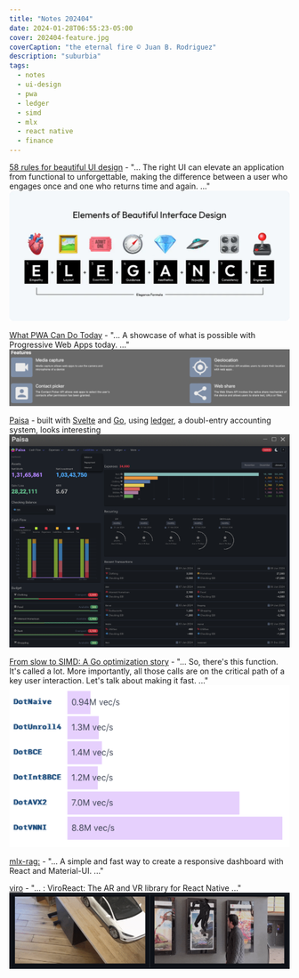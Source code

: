 ```yaml
---
title: "Notes 202404"
date: 2024-01-28T06:55:23-05:00
cover: 202404-feature.jpg
coverCaption: "the eternal fire © Juan B. Rodriguez"
description: "suburbia"
tags:
  - notes
  - ui-design
  - pwa
  - ledger
  - simd
  - mlx
  - react native
  - finance
---
```


[58 rules for beautiful UI design](https://uxdesign.cc/58-rules-for-stunning-and-effective-user-interface-design-ea4b93f931f6) -
"... The right UI can elevate an application from functional to unforgettable, making the difference between a user who engages once and one who returns time and again. ..."
![beautiful](beautiful.png)

[What PWA Can Do Today](https://whatpwacando.today/) -
"... A showcase of what is possible with Progressive Web Apps today. ..."
![pwa](pwa.png)

[Paisa](https://paisa.fyi/) - built with [Svelte](https://svelte.dev/) and [Go](https://go.dev/), using [ledger](https://ledger-cli.org/), a doubl-entry accounting system, looks interesting
![paisa](paisa.png)

[From slow to SIMD: A Go optimization story](https://sourcegraph.com/blog/slow-to-simd) - "... So, there's this function. It's called a lot. More importantly, all those calls are on the critical path of a key user interaction. Let's talk about making it fast. ..."
![simd](simd.png)

[mlx-rag:](https://github.com/vegaluisjose/mlx-rag/tree/main) - "... A simple and fast way to create a responsive dashboard with React and Material-UI. ..."

[viro](https://github.com/NativeVision/viro) - "... : ViroReact: The AR and VR library for React Native ..."
![viro](viro.png)

